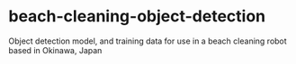 # beach-cleaning-object-detection
Object detection model, and training data for use in a beach cleaning robot based in Okinawa, Japan
